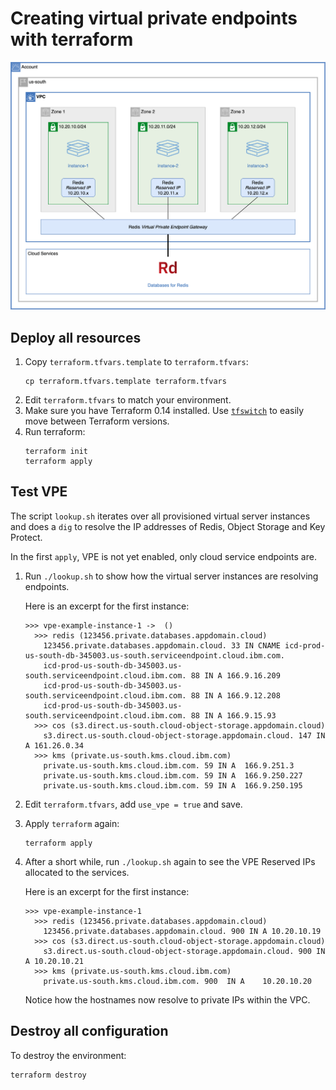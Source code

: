 # Creating virtual private endpoints with terraform

![Architecture](./architecture.png)

## Deploy all resources

1. Copy `terraform.tfvars.template` to `terraform.tfvars`:
   ```
   cp terraform.tfvars.template terraform.tfvars
   ```
1. Edit `terraform.tfvars` to match your environment.
1. Make sure you have Terraform 0.14 installed. Use [`tfswitch`](https://tfswitch.warrensbox.com/) to easily move between Terraform versions.
1. Run terraform:
   ```
   terraform init
   terraform apply
   ```

## Test VPE

The script `lookup.sh` iterates over all provisioned virtual server instances and does a `dig` to resolve the IP addresses of Redis, Object Storage and Key Protect.

In the first `apply`, VPE is not yet enabled, only cloud service endpoints are.

1. Run `./lookup.sh` to show how the virtual server instances are resolving endpoints.
   
   Here is an excerpt for the first instance:
   ```
   >>> vpe-example-instance-1 ->  ()
     >>> redis (123456.private.databases.appdomain.cloud)
       123456.private.databases.appdomain.cloud. 33 IN CNAME icd-prod-us-south-db-345003.us-south.serviceendpoint.cloud.ibm.com.
       icd-prod-us-south-db-345003.us-south.serviceendpoint.cloud.ibm.com. 88 IN A 166.9.16.209
       icd-prod-us-south-db-345003.us-south.serviceendpoint.cloud.ibm.com. 88 IN A 166.9.12.208
       icd-prod-us-south-db-345003.us-south.serviceendpoint.cloud.ibm.com. 88 IN A 166.9.15.93
     >>> cos (s3.direct.us-south.cloud-object-storage.appdomain.cloud)
       s3.direct.us-south.cloud-object-storage.appdomain.cloud. 147 IN	A 161.26.0.34
     >>> kms (private.us-south.kms.cloud.ibm.com)
       private.us-south.kms.cloud.ibm.com. 59 IN A	166.9.251.3
       private.us-south.kms.cloud.ibm.com. 59 IN A	166.9.250.227
       private.us-south.kms.cloud.ibm.com. 59 IN A	166.9.250.195
   ```
1. Edit `terraform.tfvars`, add `use_vpe = true` and save.
1. Apply `terraform` again:
   ```
   terraform apply
   ```
1. After a short while, run `./lookup.sh` again to see the VPE Reserved IPs allocated to the services.
 
   Here is an excerpt for the first instance:
   ```
   >>> vpe-example-instance-1
     >>> redis (123456.private.databases.appdomain.cloud)
       123456.private.databases.appdomain.cloud. 900 IN	A 10.20.10.19
     >>> cos (s3.direct.us-south.cloud-object-storage.appdomain.cloud)
       s3.direct.us-south.cloud-object-storage.appdomain.cloud. 900 IN	A 10.20.10.21
     >>> kms (private.us-south.kms.cloud.ibm.com)
       private.us-south.kms.cloud.ibm.com. 900	IN A	10.20.10.20
   ```
   Notice how the hostnames now resolve to private IPs within the VPC.

## Destroy all configuration

To destroy the environment:
   ```
   terraform destroy
   ```
